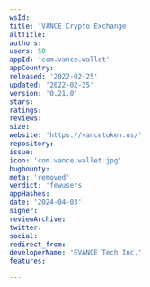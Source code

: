 ```yaml
---
wsId: 
title: 'VANCE Crypto Exchange'
altTitle: 
authors: 
users: 50
appId: 'com.vance.wallet'
appCountry: 
released: '2022-02-25'
updated: '2022-02-25'
version: '0.21.0'
stars: 
ratings: 
reviews: 
size: 
website: 'https://vancetoken.us/'
repository: 
issue: 
icon: 'com.vance.wallet.jpg'
bugbounty: 
meta: 'removed'
verdict: 'fewusers'
appHashes: 
date: '2024-04-03'
signer: 
reviewArchive: 
twitter: 
social: 
redirect_from: 
developerName: 'EVANCE Tech Inc.'
features: 

---
```


